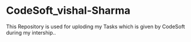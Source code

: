 # CodeSoft_vishal-Sharma
This Repository is used for uploding my Tasks which is given by CodeSoft during my intership..
